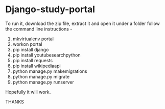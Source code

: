 # Django-study-portal


To run it, download the zip file, extract it and open it under a folder
follow the command line instructions - 
1) mkvirtualenv portal
2) workon portal
3) pip install django
4) pip install youtubesearchpython
5) pip install requests
6) pip install wikipediaapi
7) python manage.py makemigrations
8) python manage.py migrate
9) python manage.py runserver

Hopefully it will work.

THANKS
